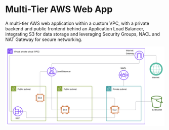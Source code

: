 # Multi-Tier AWS Web App

A multi-tier AWS web application within a custom VPC, with a private backend and public frontend behind an Application Load Balancer, integrating S3 for data storage and leveraging Security Groups, NACL and NAT Gateway for secure networking.

![Diagram](public/aws.png)